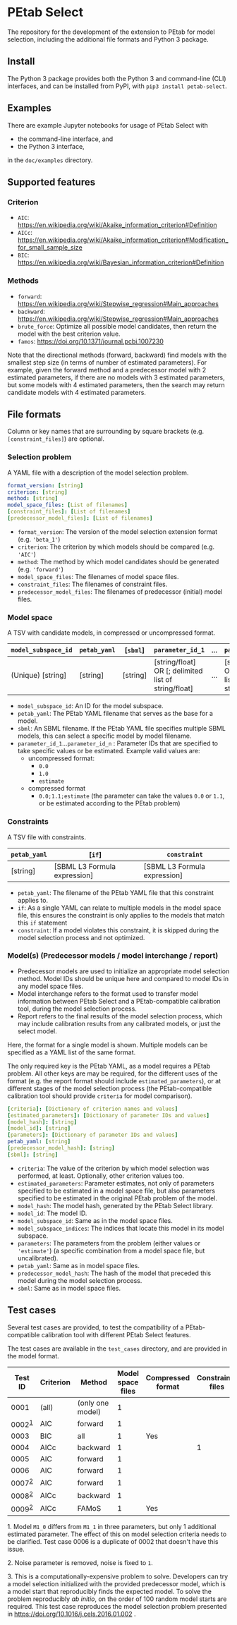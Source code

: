 # PEtab Select
The repository for the development of the extension to PEtab for model selection, including the additional file formats and Python 3 package.

## Install
The Python 3 package provides both the Python 3 and command-line (CLI) interfaces, and can be installed from PyPI, with `pip3 install petab-select`.

## Examples
There are example Jupyter notebooks for usage of PEtab Select with
- the command-line interface, and
- the Python 3 interface,

in the `doc/examples` directory.

## Supported features
### Criterion
- `AIC`: https://en.wikipedia.org/wiki/Akaike_information_criterion#Definition
- `AICc`: https://en.wikipedia.org/wiki/Akaike_information_criterion#Modification_for_small_sample_size
- `BIC`: https://en.wikipedia.org/wiki/Bayesian_information_criterion#Definition

### Methods
- `forward`: https://en.wikipedia.org/wiki/Stepwise_regression#Main_approaches
- `backward`: https://en.wikipedia.org/wiki/Stepwise_regression#Main_approaches
- `brute_force`: Optimize all possible model candidates, then return the model with the best criterion value.
- `famos`: https://doi.org/10.1371/journal.pcbi.1007230

Note that the directional methods (forward, backward) find models with the smallest step size (in terms of number of estimated parameters). For example, given the forward method and a predecessor model with 2 estimated parameters, if there are no models with 3 estimated parameters, but some models with 4 estimated parameters, then the search may return candidate models with 4 estimated parameters.

## File formats
Column or key names that are surrounding by square brackets (e.g. `[constraint_files]`) are optional.
### Selection problem
A YAML file with a description of the model selection problem.
```yaml
format_version: [string]
criterion: [string]
method: [string]
model_space_files: [List of filenames]
[constraint_files]: [List of filenames]
[predecessor_model_files]: [List of filenames]
```

- `format_version`: The version of the model selection extension format (e.g. `'beta_1'`)
- `criterion`: The criterion by which models should be compared (e.g. `'AIC'`)
- `method`: The method by which model candidates should be generated (e.g. `'forward'`)
- `model_space_files`: The filenames of model space files.
- `constraint_files`: The filenames of constraint files.
- `predecessor_model_files`: The filenames of predecessor (initial) model files.

### Model space
A TSV with candidate models, in compressed or uncompressed format.

| `model_subspace_id`  | `petab_yaml`     | [`sbml`]   | `parameter_id_1`                                       | ... | `parameter_id_n`                                       |
|----------------------|------------------|------------|--------------------------------------------------------|-----|--------------------------------------------------------|
| (Unique) [string]    | [string]         | [string]   | [string/float] OR [; delimited list of string/float]   | ... | [string/float] OR [; delimited list of string/float]   |

- `model_subspace_id`: An ID for the model subspace.
- `petab_yaml`: The PEtab YAML filename that serves as the base for a model.
- `sbml`: An SBML filename. If the PEtab YAML file specifies multiple SBML models, this can select a specific model by model filename.
- `parameter_id_1`...`parameter_id_n` : Parameter IDs that are specified to take specific values or be estimated. Example valid values are:
  - uncompressed format:
    - `0.0`
    - `1.0`
    - `estimate`
  - compressed format
    - `0.0;1.1;estimate` (the parameter can take the values `0.0` or `1.1`, or be estimated according to the PEtab problem)

### Constraints
A TSV file with constraints.

| `petab_yaml`     | [`if`]                                    | `constraint`                   |
|------------------|-------------------------------------------|--------------------------------|
| [string]         | [SBML L3 Formula expression]              | [SBML L3 Formula expression]   |

- `petab_yaml`: The filename of the PEtab YAML file that this constraint applies to.
- `if`: As a single YAML can relate to multiple models in the model space file, this ensures the constraint is only applies to the models that match this `if` statement
- `constraint`: If a model violates this constraint, it is skipped during the model selection process and not optimized.

### Model(s) (Predecessor models / model interchange / report)
- Predecessor models are used to initialize an appropriate model selection method. Model IDs should be unique here and compared to model IDs in any model space files.
- Model interchange refers to the format used to transfer model information between PEtab Select and a PEtab-compatible calibration tool, during the model selection process.
- Report refers to the final results of the model selection process, which may include calibration results from any calibrated models, or just the select model.

Here, the format for a single model is shown. Multiple models can be specified as a YAML list of the same format.

The only required key is the PEtab YAML, as a model requires a PEtab problem. All other keys are may be required, for the different uses of the format (e.g. the report format should include `estimated_parameters`), or at different stages of the model selection process (the PEtab-compatible calibration tool should provide `criteria` for model comparison).

```yaml
[criteria]: [Dictionary of criterion names and values]
[estimated_parameters]: [Dictionary of parameter IDs and values]
[model_hash]: [string]
[model_id]: [string]
[parameters]: [Dictionary of parameter IDs and values]
petab_yaml: [string]
[predecessor_model_hash]: [string]
[sbml]: [string]
```

- `criteria`: The value of the criterion by which model selection was performed, at least. Optionally, other criterion values too.
- `estimated_parameters`: Parameter estimates, not only of parameters specified to be estimated in a model space file, but also parameters specified to be estimated in the original PEtab problem of the model.
- `model_hash`: The model hash, generated by the PEtab Select library.
- `model_id`: The model ID.
- `model_subspace_id`: Same as in the model space files.
- `model_subspace_indices`: The indices that locate this model in its model subspace.
- `parameters`: The parameters from the problem (either values or `'estimate'`) (a specific combination from a model space file, but uncalibrated).
- `petab_yaml`: Same as in model space files.
- `predecessor_model_hash`: The hash of the model that preceded this model during the model selection process.
- `sbml`: Same as in model space files.

## Test cases
Several test cases are provided, to test the compatibility of a PEtab-compatible calibration tool with different PEtab Select features.

The test cases are available in the `test_cases` directory, and are provided in the model format.

| Test ID | Criterion | Method             | Model space files | Compressed format | Constraints files | Predecessor (initial) models files |
|---------|-----------| -------------------|-------------------|-------------------|-------------------|----------------------|
| 0001    | (all)     | (only one model)   | 1                 |                   |                   |                      |
| 0002<sup>[1](#test_case_0002)</sup>    | AIC       | forward            | 1                 |                   |                   |                      |
| 0003    | BIC       | all                | 1                 | Yes               |                   |                      |
| 0004    | AICc      | backward           | 1                 |                   | 1                 |                      |
| 0005    | AIC       | forward            | 1                 |                   |                   | 1                    |
| 0006    | AIC       | forward            | 1                 |                   |                   |                      |
| 0007<sup>[2](#test_case_0007_and_0008)</sup>    | AIC       | forward            | 1                 |                   |                   |                      |
| 0008<sup>[2](#test_case_0007_and_0008)</sup>    | AICc       | backward            | 1                 |                   |                   |                      |
| 0009<sup>[2](#test_case_0009)</sup>    | AICc       | FAMoS            | 1                 | Yes                  |                   | Yes                     |

<a name="test_case_0002">1</a>. Model `M1_0` differs from `M1_1` in three parameters, but only 1 additional estimated parameter. The effect of this on model selection criteria needs to be clarified. Test case 0006 is a duplicate of 0002 that doesn't have this issue.

<a name="test_case_0007_and_0008">2</a>. Noise parameter is removed, noise is fixed to `1`.

<a name="test_case_0009">3</a>. This is a computationally-expensive problem to solve. Developers can try a model selection initialized with the provided predecessor model, which is a model start that reproducibly finds the expected model. To solve the problem reproducibly <i>ab initio</i>, on the order of 100 random model starts are required. This test case reproduces the model selection problem presented in https://doi.org/10.1016/j.cels.2016.01.002 .
